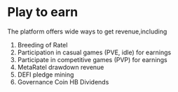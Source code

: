 # Play to earn

The platform offers wide ways to get revenue,including

1. Breeding of Ratel
2. Participation in casual games (PVE, idle) for earnings
3. Participate in competitive games (PVP) for earnings
4. MetaRatel drawdown revenue
5. DEFI pledge mining
6. Governance Coin HB Dividends
